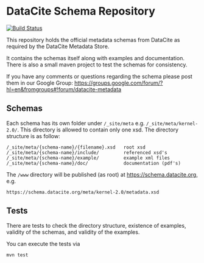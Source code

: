 DataCite Schema Repository
==========================

[![Build Status](https://travis-ci.org/datacite/schema.svg?branch=labs)](https://travis-ci.org/datacite/schema)

This repository holds the official metadata schemas from DataCite as
required by the DataCite Metadata Store.

It contains the schemas itself along with examples and documentation.
There is also a small maven project to test the schemas for consistency.

If you have any comments or questions regarding the schema please post them in our Google Group:
https://groups.google.com/forum/?hl=en&fromgroups#!forum/datacite-metadata

Schemas
-------

Each schema has its own folder under `/_site/meta`
e.g. `/_site/meta/kernel-2.0/`.  This directory is allowed to contain
only one xsd.  The directory structure is as follow:

    /_site/meta/{schema-name}/{filename}.xsd   root xsd
    /_site/meta/{schema-name}/include/         referenced xsd's
    /_site/meta/{schema-name}/example/         example xml files
    /_site/meta/{schema-name}/doc/             documentation (pdf's)

The `/www` directory will be published (as root) at https://schema.datacite.org, e.g.

    https://schema.datacite.org/meta/kernel-2.0/metadata.xsd

Tests
-----

There are tests to check the directory structure, existence of examples,
validity of the schemas, and validity of the examples.

You can execute the tests via

    mvn test


